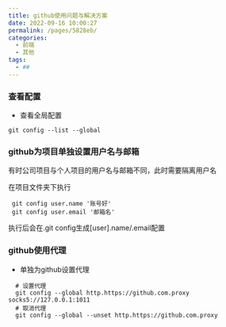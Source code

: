 ```yaml
---
title: github使用问题与解决方案
date: 2022-09-16 10:00:27
permalink: /pages/5828eb/
categories:
  - 前端
  - 其他
tags:
  - ##
---
```

### 查看配置

- 查看全局配置

```shell
git config --list --global
```

### github为项目单独设置用户名与邮箱

有时公司项目与个人项目的用户名与邮箱不同，此时需要隔离用户名

在项目文件夹下执行
```shell
 git config user.name '账号好'
 git config user.email '邮箱名'
```

执行后会在.git config生成[user].name/.email配置  

### github使用代理

- 单独为github设置代理

```shell
  # 设置代理
  git config --global http.https://github.com.proxy socks5://127.0.0.1:1011
  # 取消代理
  git config --global --unset http.https://github.com.proxy
```

  

